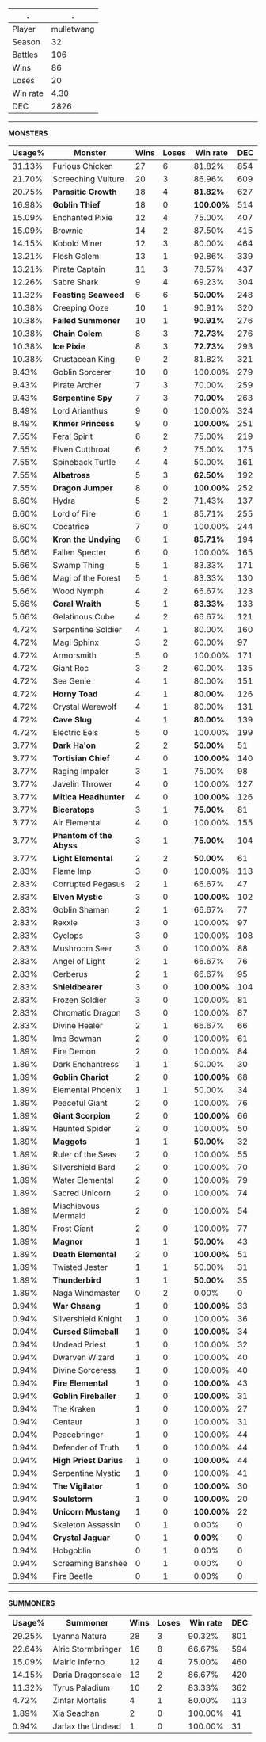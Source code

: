 .|.
|-|-
Player|mulletwang
Season|32
Battles|106
Wins|86
Loses|20
Win rate|4.30
DEC|2826

---
**MONSTERS**

Usage%|Monster|Wins|Loses|Win rate|DEC|
-|-|-|-|-|-|
31.13%|Furious Chicken|27|6|81.82%|854|
21.70%|Screeching Vulture|20|3|86.96%|609|
20.75%|**Parasitic Growth**|18|4|**81.82%**|627|
16.98%|**Goblin Thief**|18|0|**100.00%**|514|
15.09%|Enchanted Pixie|12|4|75.00%|407|
15.09%|Brownie|14|2|87.50%|415|
14.15%|Kobold Miner|12|3|80.00%|464|
13.21%|Flesh Golem|13|1|92.86%|339|
13.21%|Pirate Captain|11|3|78.57%|437|
12.26%|Sabre Shark|9|4|69.23%|304|
11.32%|**Feasting Seaweed**|6|6|**50.00%**|248|
10.38%|Creeping Ooze|10|1|90.91%|320|
10.38%|**Failed Summoner**|10|1|**90.91%**|276|
10.38%|**Chain Golem**|8|3|**72.73%**|276|
10.38%|**Ice Pixie**|8|3|**72.73%**|293|
10.38%|Crustacean King|9|2|81.82%|321|
9.43%|Goblin Sorcerer|10|0|100.00%|279|
9.43%|Pirate Archer|7|3|70.00%|259|
9.43%|**Serpentine Spy**|7|3|**70.00%**|263|
8.49%|Lord Arianthus|9|0|100.00%|324|
8.49%|**Khmer Princess**|9|0|**100.00%**|251|
7.55%|Feral Spirit|6|2|75.00%|219|
7.55%|Elven Cutthroat|6|2|75.00%|175|
7.55%|Spineback Turtle|4|4|50.00%|161|
7.55%|**Albatross**|5|3|**62.50%**|192|
7.55%|**Dragon Jumper**|8|0|**100.00%**|252|
6.60%|Hydra|5|2|71.43%|137|
6.60%|Lord of Fire|6|1|85.71%|255|
6.60%|Cocatrice|7|0|100.00%|244|
6.60%|**Kron the Undying**|6|1|**85.71%**|194|
5.66%|Fallen Specter|6|0|100.00%|165|
5.66%|Swamp Thing|5|1|83.33%|171|
5.66%|Magi of the Forest|5|1|83.33%|130|
5.66%|Wood Nymph|4|2|66.67%|123|
5.66%|**Coral Wraith**|5|1|**83.33%**|133|
5.66%|Gelatinous Cube|4|2|66.67%|121|
4.72%|Serpentine Soldier|4|1|80.00%|160|
4.72%|Magi Sphinx|3|2|60.00%|97|
4.72%|Armorsmith|5|0|100.00%|171|
4.72%|Giant Roc|3|2|60.00%|135|
4.72%|Sea Genie|4|1|80.00%|151|
4.72%|**Horny Toad**|4|1|**80.00%**|126|
4.72%|Crystal Werewolf|4|1|80.00%|131|
4.72%|**Cave Slug**|4|1|**80.00%**|139|
4.72%|Electric Eels|5|0|100.00%|199|
3.77%|**Dark Ha'on**|2|2|**50.00%**|51|
3.77%|**Tortisian Chief**|4|0|**100.00%**|140|
3.77%|Raging Impaler|3|1|75.00%|98|
3.77%|Javelin Thrower|4|0|100.00%|127|
3.77%|**Mitica Headhunter**|4|0|**100.00%**|126|
3.77%|**Biceratops**|3|1|**75.00%**|81|
3.77%|Air Elemental|4|0|100.00%|155|
3.77%|**Phantom of the Abyss**|3|1|**75.00%**|104|
3.77%|**Light Elemental**|2|2|**50.00%**|61|
2.83%|Flame Imp|3|0|100.00%|113|
2.83%|Corrupted Pegasus|2|1|66.67%|47|
2.83%|**Elven Mystic**|3|0|**100.00%**|102|
2.83%|Goblin Shaman|2|1|66.67%|77|
2.83%|Rexxie|3|0|100.00%|97|
2.83%|Cyclops|3|0|100.00%|108|
2.83%|Mushroom Seer|3|0|100.00%|88|
2.83%|Angel of Light|2|1|66.67%|76|
2.83%|Cerberus|2|1|66.67%|95|
2.83%|**Shieldbearer**|3|0|**100.00%**|104|
2.83%|Frozen Soldier|3|0|100.00%|81|
2.83%|Chromatic Dragon|3|0|100.00%|87|
2.83%|Divine Healer|2|1|66.67%|66|
1.89%|Imp Bowman|2|0|100.00%|61|
1.89%|Fire Demon|2|0|100.00%|84|
1.89%|Dark Enchantress|1|1|50.00%|30|
1.89%|**Goblin Chariot**|2|0|**100.00%**|68|
1.89%|Elemental Phoenix|1|1|50.00%|34|
1.89%|Peaceful Giant|2|0|100.00%|76|
1.89%|**Giant Scorpion**|2|0|**100.00%**|66|
1.89%|Haunted Spider|2|0|100.00%|50|
1.89%|**Maggots**|1|1|**50.00%**|32|
1.89%|Ruler of the Seas|2|0|100.00%|55|
1.89%|Silvershield Bard|2|0|100.00%|70|
1.89%|Water Elemental|2|0|100.00%|79|
1.89%|Sacred Unicorn|2|0|100.00%|74|
1.89%|Mischievous Mermaid|2|0|100.00%|54|
1.89%|Frost Giant|2|0|100.00%|77|
1.89%|**Magnor**|1|1|**50.00%**|43|
1.89%|**Death Elemental**|2|0|**100.00%**|51|
1.89%|Twisted Jester|1|1|50.00%|31|
1.89%|**Thunderbird**|1|1|**50.00%**|35|
1.89%|Naga Windmaster|0|2|0.00%|0|
0.94%|**War Chaang**|1|0|**100.00%**|33|
0.94%|Silvershield Knight|1|0|100.00%|36|
0.94%|**Cursed Slimeball**|1|0|**100.00%**|34|
0.94%|Undead Priest|1|0|100.00%|32|
0.94%|Dwarven Wizard|1|0|100.00%|40|
0.94%|Divine Sorceress|1|0|100.00%|40|
0.94%|**Fire Elemental**|1|0|**100.00%**|43|
0.94%|**Goblin Fireballer**|1|0|**100.00%**|31|
0.94%|The Kraken|1|0|100.00%|27|
0.94%|Centaur|1|0|100.00%|31|
0.94%|Peacebringer|1|0|100.00%|44|
0.94%|Defender of Truth|1|0|100.00%|44|
0.94%|**High Priest Darius**|1|0|**100.00%**|44|
0.94%|Serpentine Mystic|1|0|100.00%|41|
0.94%|**The Vigilator**|1|0|**100.00%**|30|
0.94%|**Soulstorm**|1|0|**100.00%**|20|
0.94%|**Unicorn Mustang**|1|0|**100.00%**|22|
0.94%|Skeleton Assassin|0|1|0.00%|0|
0.94%|**Crystal Jaguar**|0|1|**0.00%**|0|
0.94%|Hobgoblin|0|1|0.00%|0|
0.94%|Screaming Banshee|0|1|0.00%|0|
0.94%|Fire Beetle|0|1|0.00%|0|

---
**SUMMONERS**

Usage%|Summoner|Wins|Loses|Win rate|DEC|
-|-|-|-|-|-|
29.25%|Lyanna Natura|28|3|90.32%|801|
22.64%|Alric Stormbringer|16|8|66.67%|594|
15.09%|Malric Inferno|12|4|75.00%|460|
14.15%|Daria Dragonscale|13|2|86.67%|420|
11.32%|Tyrus Paladium|10|2|83.33%|362|
4.72%|Zintar Mortalis|4|1|80.00%|113|
1.89%|Xia Seachan|2|0|100.00%|41|
0.94%|Jarlax the Undead|1|0|100.00%|31|
